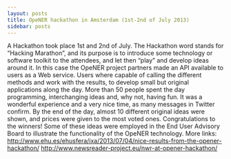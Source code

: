 ```yaml
---
layout: posts
title: OpeNER hackathon in Amsterdam (1st-2nd of July 2013)
sidebar: posts
---
```


A Hackathon took place 1st and 2nd of July. The Hackathon word stands for “Hacking Marathon”, and its purpose is to introduce some technology or software toolkit to the attendees, and let then “play” and develop ideas around it.
In this case the OpeNER project partners made an API available to users as a Web service. Users where capable of calling the different methods and work with the results, to develop small but original applications along the day.
More than 50 people spent the day programming, interchanging ideas and, why not, having fun. It was a wonderful experience and a very nice time, as many messages in Twitter confirm.
By the end of the day, almost 10 different original ideas were shown, and prices were given to the most voted ones. Congratulations to the winners!
Some of these ideas were employed in the End User Advisory Board to illustrate the functionality of the OpeNER technology.
More links:
http://www.ehu.es/ehusfera/ixa/2013/07/04/nice-results-from-the-opener-hackathon/
http://www.newsreader-project.eu/nwr-at-opener-hackathon/